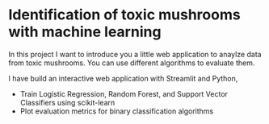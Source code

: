 # Identification of toxic mushrooms with machine learning

In this project I want to introduce you a little web application to anaylze data from toxic mushrooms.
You can use different algorithms to evaluate them.

I have build an interactive web application with Streamlit and Python,
- Train Logistic Regression, Random Forest, and Support Vector Classifiers using scikit-learn
- Plot evaluation metrics for binary classification algorithms
